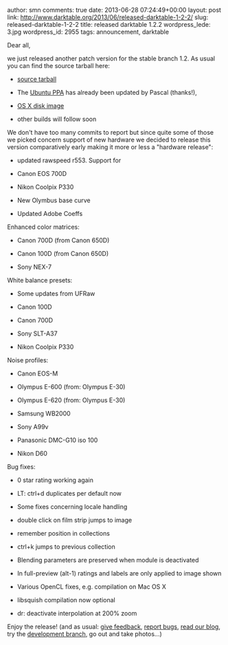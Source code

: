 author: smn
comments: true
date: 2013-06-28 07:24:49+00:00
layout: post
link: http://www.darktable.org/2013/06/released-darktable-1-2-2/
slug: released-darktable-1-2-2
title: released darktable 1.2.2
wordpress_lede: 3.jpg
wordpress_id: 2955
tags: announcement, darktable

Dear all,

we just released another patch version for the stable branch 1.2. As usual you can find the source tarball here:



	
  * [source tarball](https://sourceforge.net/projects/darktable/files/darktable/1.2/darktable-1.2.2.tar.xz/download)

	
  * The [Ubuntu PPA](https://launchpad.net/~pmjdebruijn/+archive/darktable-release) has already been updated by Pascal (thanks!),

	
  * [OS X disk image](https://sourceforge.net/projects/darktable/files/darktable/1.2/darktable-1.2.2.dmg/download)

	
  * other builds will follow soon


We don't have too many commits to report but since quite some of those we picked concern support of new hardware we decided to release this version comparatively early making it more or less a "hardware release":

	
  * updated rawspeed r553. Support for

	
  * Canon EOS 700D

	
  * Nikon Coolpix P330

	
  * New Olymbus base curve

	
  * Updated Adobe Coeffs


Enhanced color matrices:

	
  * Canon 700D (from Canon 650D)

	
  * Canon 100D (from Canon 650D)

	
  * Sony NEX-7


White balance presets:

	
  * Some updates from UFRaw

	
  * Canon 100D

	
  * Canon 700D

	
  * Sony SLT-A37

	
  * Nikon Coolpix P330


Noise profiles:

	
  * Canon EOS-M

	
  * Olympus E-600 (from: Olympus E-30)

	
  * Olympus E-620 (from: Olympus E-30)

	
  * Samsung WB2000

	
  * Sony A99v

	
  * Panasonic DMC-G10 iso 100

	
  * Nikon D60


Bug fixes:

	
  * 0 star rating working again

	
  * LT: ctrl+d duplicates per default now

	
  * Some fixes concerning locale handling

	
  * double click on film strip jumps to image

	
  * remember position in collections

	
  * ctrl+k jumps to previous collection

	
  * Blending parameters are preserved when module is deactivated

	
  * In full-preview (alt-1) ratings and labels are only applied to image shown

	
  * Various OpenCL fixes, e.g. compilation on Mac OS X

	
  * libsquish compilation now optional

	
  * dr: deactivate interpolation at 200% zoom


Enjoy the release!
(and as usual: [give feedback](http://www.darktable.org/contact/), [report bugs](http://darktable.org/redmine/projects/darktable/issues), [read our blog](http://www.darktable.org/category/blog/), try the [development branch](https://github.com/darktable-org/darktable/commits/master), go out and take photos...)
